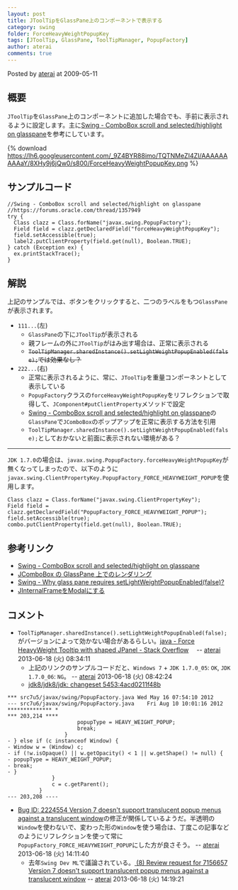 ```yaml
---
layout: post
title: JToolTipをGlassPane上のコンポーネントで表示する
category: swing
folder: ForceHeavyWeightPopupKey
tags: [JToolTip, GlassPane, ToolTipManager, PopupFactory]
author: aterai
comments: true
---
```


Posted by [aterai](http://terai.xrea.jp/aterai.html) at 2009-05-11

## 概要
`JToolTip`を`GlassPane`上のコンポーネントに追加した場合でも、手前に表示されるように設定します。主に[Swing - ComboBox scroll and selected/highlight on glasspane](https://forums.oracle.com/thread/1357949)を参考にしています。

{% download https://lh6.googleusercontent.com/_9Z4BYR88imo/TQTNMeZI4ZI/AAAAAAAAAaY/8XHy9j6jQw0/s800/ForceHeavyWeightPopupKey.png %}

## サンプルコード
<pre class="prettyprint"><code>//Swing - ComboBox scroll and selected/highlight on glasspane
//https://forums.oracle.com/thread/1357949
try {
  Class clazz = Class.forName("javax.swing.PopupFactory");
  Field field = clazz.getDeclaredField("forceHeavyWeightPopupKey");
  field.setAccessible(true);
  label2.putClientProperty(field.get(null), Boolean.TRUE);
} catch (Exception ex) {
  ex.printStackTrace();
}
</code></pre>

## 解説
上記のサンプルでは、ボタンをクリックすると、二つのラベルをもつ`GlassPane`が表示されます。

- `111...`(左)
    - `GlassPane`の下に`JToolTip`が表示される
    - 親フレームの外に`JToolTip`がはみ出す場合は、正常に表示される
    - ~~`ToolTipManager.sharedInstance().setLightWeightPopupEnabled(false);`では効果なし？~~
- `222...`(右)
    - 正常に表示されるように、常に、`JToolTip`を重量コンポーネントとして表示している
    - `PopupFactory`クラスの`forceHeavyWeightPopupKey`をリフレクションで取得して、`JComponent#putClientProperty`メソッドで設定
    - [Swing - ComboBox scroll and selected/highlight on glasspane](https://forums.oracle.com/thread/1357949)の`GlassPane`で`JComboBox`のポップアップを正常に表示する方法を引用
    - `ToolTipManager.sharedInstance().setLightWeightPopupEnabled(false);`としておかないと前面に表示されない環境がある？

<!-- dummy comment line for breaking list -->

- - - -
`JDK 1.7.0`の場合は、`javax.swing.PopupFactory.forceHeavyWeightPopupKey`が無くなってしまったので、以下のように
`javax.swing.ClientPropertyKey.PopupFactory_FORCE_HEAVYWEIGHT_POPUP`を使用します。

<pre class="prettyprint"><code>Class clazz = Class.forName("javax.swing.ClientPropertyKey");
Field field = clazz.getDeclaredField("PopupFactory_FORCE_HEAVYWEIGHT_POPUP");
field.setAccessible(true);
combo.putClientProperty(field.get(null), Boolean.TRUE);
</code></pre>

## 参考リンク
- [Swing - ComboBox scroll and selected/highlight on glasspane](https://forums.oracle.com/thread/1357949)
- [JComboBox の GlassPane 上でのレンダリング](http://www.atmarkit.co.jp/bbs/phpBB/viewtopic.php?mode=viewtopic&topic=42615&forum=12)
- [Swing - Why glass pane requires setLightWeightPopupEnabled(false)?](https://forums.oracle.com/thread/1366094)
- [JInternalFrameをModalにする](http://terai.xrea.jp/Swing/ModalInternalFrame.html)

<!-- dummy comment line for breaking list -->

## コメント
- `ToolTipManager.sharedInstance().setLightWeightPopupEnabled(false);`がバージョンによって効かない場合があるらしい。[java - Force HeavyWeight Tooltip with shaped JPanel - Stack Overflow](http://stackoverflow.com/questions/17150483/force-heavyweight-tooltip-with-shaped-jpanel)　 -- [aterai](http://terai.xrea.jp/aterai.html) 2013-06-18 (火) 08:34:11
    - 上記のリンクのサンプルコードだと、`Windows 7` + `JDK 1.7.0_05`: `OK`, `JDK 1.7.0_06`: `NG`。 -- [aterai](http://terai.xrea.jp/aterai.html) 2013-06-18 (火) 08:42:24
    - [jdk8/jdk8/jdk: changeset 5453:4acd0211f48b](http://hg.openjdk.java.net/jdk8/jdk8/jdk/rev/4acd0211f48b)

<!-- dummy comment line for breaking list -->

<pre class="prettyprint"><code>*** src7u5/javax/swing/PopupFactory.java	Wed May 16 07:54:10 2012
--- src7u6/javax/swing/PopupFactory.java	Fri Aug 10 10:01:16 2012
************** *
*** 203,214 ****
                      popupType = HEAVY_WEIGHT_POPUP;
                      break;
                  }
- } else if (c instanceof Window) {
- Window w = (Window) c;
- if (!w.isOpaque() || w.getOpacity() &lt; 1 || w.getShape() != null) {
- popupType = HEAVY_WEIGHT_POPUP;
- break;
- }
              }
              c = c.getParent();
          }
--- 203,208 ----
</code></pre>

- [Bug ID: 2224554 Version 7 doesn't support translucent popup menus against a translucent window](http://bugs.sun.com/bugdatabase/view_bug.do?bug_id=2224554)の修正が関係しているようだ。半透明の`Window`を使わないで、変わった形の`Window`を使う場合は、丁度この記事などのようにリフレクションを使って常に`PopupFactory_FORCE_HEAVYWEIGHT_POPUP`にした方が良さそう。 -- [aterai](http://terai.xrea.jp/aterai.html) 2013-06-18 (火) 14:11:40
    - 去年`Swing Dev ML`で議論されている。[<Swing Dev> (8) Review request for 7156657 Version 7 doesn't support translucent popup menus against a translucent window](http://mail.openjdk.java.net/pipermail/swing-dev/2012-June/002096.html) -- [aterai](http://terai.xrea.jp/aterai.html) 2013-06-18 (火) 14:19:21

<!-- dummy comment line for breaking list -->

